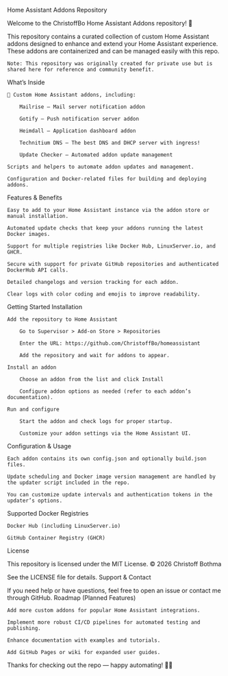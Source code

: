 Home Assistant Addons Repository

Welcome to the ChristoffBo Home Assistant Addons repository! 🎉

This repository contains a curated collection of custom Home Assistant addons designed to enhance and extend your Home Assistant experience. These addons are containerized and can be managed easily with this repo.

    Note: This repository was originally created for private use but is shared here for reference and community benefit.

What’s Inside

    🚀 Custom Home Assistant addons, including:

        Mailrise — Mail server notification addon

        Gotify — Push notification server addon

        Heimdall — Application dashboard addon

        Technitium DNS — The best DNS and DHCP server with ingress!

        Update Checker — Automated addon update management

    Scripts and helpers to automate addon updates and management.

    Configuration and Docker-related files for building and deploying addons.

Features & Benefits

    Easy to add to your Home Assistant instance via the addon store or manual installation.

    Automated update checks that keep your addons running the latest Docker images.

    Support for multiple registries like Docker Hub, LinuxServer.io, and GHCR.

    Secure with support for private GitHub repositories and authenticated DockerHub API calls.

    Detailed changelogs and version tracking for each addon.

    Clear logs with color coding and emojis to improve readability.

Getting Started
Installation

    Add the repository to Home Assistant

        Go to Supervisor > Add-on Store > Repositories

        Enter the URL: https://github.com/ChristoffBo/homeassistant

        Add the repository and wait for addons to appear.

    Install an addon

        Choose an addon from the list and click Install

        Configure addon options as needed (refer to each addon’s documentation).

    Run and configure

        Start the addon and check logs for proper startup.

        Customize your addon settings via the Home Assistant UI.

Configuration & Usage

    Each addon contains its own config.json and optionally build.json files.

    Update scheduling and Docker image version management are handled by the updater script included in the repo.

    You can customize update intervals and authentication tokens in the updater’s options.

Supported Docker Registries

    Docker Hub (including LinuxServer.io)

    GitHub Container Registry (GHCR)



License

This repository is licensed under the MIT License.
© 2026 Christoff Bothma

See the LICENSE file for details.
Support & Contact

If you need help or have questions, feel free to open an issue or contact me through GitHub.
Roadmap (Planned Features)

    Add more custom addons for popular Home Assistant integrations.

    Implement more robust CI/CD pipelines for automated testing and publishing.

    Enhance documentation with examples and tutorials.

    Add GitHub Pages or wiki for expanded user guides.

Thanks for checking out the repo — happy automating! 🤖✨
